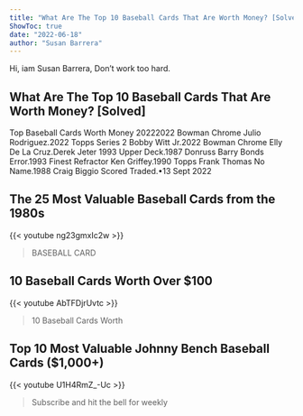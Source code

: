 ```yaml
---
title: "What Are The Top 10 Baseball Cards That Are Worth Money? [Solved]"
ShowToc: true 
date: "2022-06-18"
author: "Susan Barrera" 
---
```


Hi, iam Susan Barrera, Don’t work too hard.
## What Are The Top 10 Baseball Cards That Are Worth Money? [Solved]
 Top Baseball Cards Worth Money 20222022 Bowman Chrome Julio Rodriguez.2022 Topps Series 2 Bobby Witt Jr.2022 Bowman Chrome Elly De La Cruz.Derek Jeter 1993 Upper Deck.1987 Donruss Barry Bonds Error.1993 Finest Refractor Ken Griffey.1990 Topps Frank Thomas No Name.1988 Craig Biggio Scored Traded.•13 Sept 2022

## The 25 Most Valuable Baseball Cards from the 1980s
{{< youtube ng23gmxIc2w >}}
>BASEBALL CARD

## 10 Baseball Cards Worth Over $100
{{< youtube AbTFDjrUvtc >}}
>10 Baseball Cards Worth

## Top 10 Most Valuable Johnny Bench Baseball Cards ($1,000+)
{{< youtube U1H4RmZ_-Uc >}}
>Subscribe and hit the bell for weekly 

